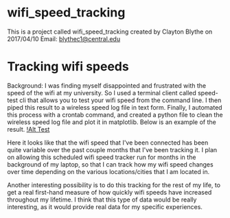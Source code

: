 # wifi_speed_tracking

This is a project called wifi_speed_tracking created by Clayton Blythe on 2017/04/10 
Email: blythec1@central.edu

# Tracking wifi speeds

Background: I was finding myself disappointed and frustrated with the speed of the wifi at my university. So I used a terminal client called speed-test cli 
that allows you to test your wifi speed from the command line. I then piped this result to a wireless speed log file in text form. Finally, I automated
this process with a crontab command, and created a python file to clean the wireless speed log file and plot it in matplotlib. Below is an example of the
result. 
[!Alt Test](https://github.com/claytonblythe/wifi_speed_tracking/blob/master/figures/wireless_speeds_Apr_10_08:13_.pdf)

Here it looks like that the wifi speed that I've been connected has been quite variable over the past couple months that I've been tracking it. 
I plan on allowing this scheduled wifi speed tracker run for months in the background of my laptop, so that I can track how my wifi speed changes
over time depending on the various locations/cities that I am located in. 

Another interesting possibility is to do this tracking for the rest of my life, to get a real first-hand measure of how quickly wifi speeds have increased
throughout my lifetime. I think that this type of data would be really interesting, as it would provide real data for my specific experiences.

